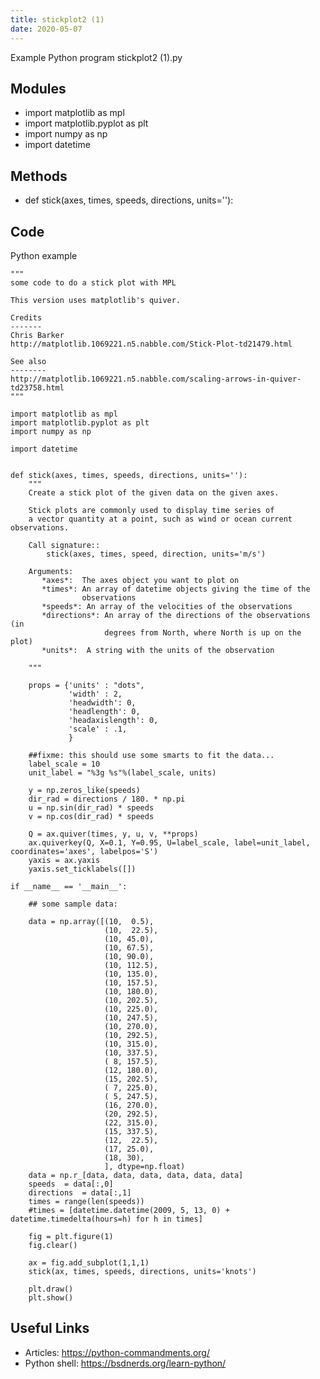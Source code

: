 ```yaml
---
title: stickplot2 (1)
date: 2020-05-07
---
```

Example Python program stickplot2 (1).py

## Modules

* import matplotlib as mpl
* import matplotlib.pyplot as plt
* import numpy as np
* import datetime

## Methods

* def stick(axes, times, speeds, directions, units=''):

## Code

Python example

    """
    some code to do a stick plot with MPL
    
    This version uses matplotlib's quiver.
    
    Credits
    -------
    Chris Barker
    http://matplotlib.1069221.n5.nabble.com/Stick-Plot-td21479.html
    
    See also
    --------
    http://matplotlib.1069221.n5.nabble.com/scaling-arrows-in-quiver-td23758.html
    """
    
    import matplotlib as mpl
    import matplotlib.pyplot as plt
    import numpy as np
    
    import datetime
    
    
    def stick(axes, times, speeds, directions, units=''):
        """
        Create a stick plot of the given data on the given axes.
       
        Stick plots are commonly used to display time series of
        a vector quantity at a point, such as wind or ocean current observations.
        
        Call signature::
            stick(axes, times, speed, direction, units='m/s')
       
        Arguments: 
           *axes*:  The axes object you want to plot on
           *times*: An array of datetime objects giving the time of the
                    observations
           *speeds*: An array of the velocities of the observations
           *directions*: An array of the directions of the observations (in
                         degrees from North, where North is up on the plot)
           *units*:  A string with the units of the observation
        
        """
    
        props = {'units' : "dots",
                 'width' : 2,
                 'headwidth': 0,
                 'headlength': 0,
                 'headaxislength': 0,
                 'scale' : .1,
                 }
    
        ##fixme: this should use some smarts to fit the data...
        label_scale = 10
        unit_label = "%3g %s"%(label_scale, units)
    
        y = np.zeros_like(speeds)
        dir_rad = directions / 180. * np.pi
        u = np.sin(dir_rad) * speeds
        v = np.cos(dir_rad) * speeds
    
        Q = ax.quiver(times, y, u, v, **props)
        ax.quiverkey(Q, X=0.1, Y=0.95, U=label_scale, label=unit_label, coordinates='axes', labelpos='S')
        yaxis = ax.yaxis
        yaxis.set_ticklabels([])
    
    if __name__ == '__main__':
    
        ## some sample data:
    
        data = np.array([(10,  0.5),
                         (10,  22.5),
                         (10, 45.0),
                         (10, 67.5),
                         (10, 90.0),
                         (10, 112.5),
                         (10, 135.0),
                         (10, 157.5),
                         (10, 180.0),
                         (10, 202.5),
                         (10, 225.0),
                         (10, 247.5),
                         (10, 270.0),
                         (10, 292.5),
                         (10, 315.0),
                         (10, 337.5),
                         ( 8, 157.5),
                         (12, 180.0),
                         (15, 202.5),
                         ( 7, 225.0),
                         ( 5, 247.5),
                         (16, 270.0),
                         (20, 292.5),
                         (22, 315.0),
                         (15, 337.5),
                         (12,  22.5),
                         (17, 25.0),
                         (18, 30),
                         ], dtype=np.float)
        data = np.r_[data, data, data, data, data, data]
        speeds  = data[:,0]
        directions  = data[:,1]
        times = range(len(speeds))
        #times = [datetime.datetime(2009, 5, 13, 0) + datetime.timedelta(hours=h) for h in times]
    
        fig = plt.figure(1)
        fig.clear()
    
        ax = fig.add_subplot(1,1,1)
        stick(ax, times, speeds, directions, units='knots')
    
        plt.draw()
        plt.show()
    

## Useful Links

- Articles: https://python-commandments.org/
- Python shell: https://bsdnerds.org/learn-python/
